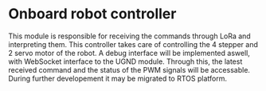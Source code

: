 # Onboard robot controller
This module is responsible for receiving the commands through LoRa and interpreting them. This controller takes care of controlling the 4 stepper and 2 servo motor of the robot. A debug interface will be implemented aswell, with WebSocket interface to the UGND module. Through this, the latest received command and the status of the PWM signals will be accessable.
During further developement it may be migrated to RTOS platform.
